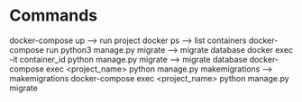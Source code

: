 # Commands

docker-compose up --> run project
docker ps --> list containers
docker-compose run <service name> python3 manage.py migrate --> migrate database
docker exec -it container_id python manage.py migrate --> migrate database
docker-compose exec <project_name> python manage.py makemigrations --> makemigrations
docker-compose exec <project_name> python manage.py migrate

